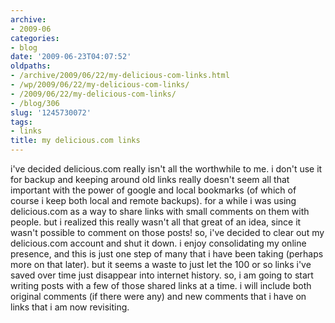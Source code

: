 ```yaml
---
archive:
- 2009-06
categories:
- blog
date: '2009-06-23T04:07:52'
oldpaths:
- /archive/2009/06/22/my-delicious-com-links.html
- /wp/2009/06/22/my-delicious-com-links/
- /2009/06/22/my-delicious-com-links/
- /blog/306
slug: '1245730072'
tags:
- links
title: my delicious.com links
---
```


i've decided delicious.com really isn't all the worthwhile to me. i don't
use it for backup and keeping around old links really doesn't seem all
that important with the power of google and local bookmarks (of which of
course i keep both local and remote backups). for a while i was using
delicious.com as a way to share links with small comments on them with
people. but i realized this really wasn't all that great of an idea, since
it wasn't possible to comment on those posts! so, i've decided to clear
out my delicious.com account and shut it down. i enjoy consolidating my
online presence, and this is just one step of many that i have been taking
(perhaps more on that later). but it seems a waste to just let the 100 or
so links i've saved over time just disappear into internet history. so,
i am going to start writing posts with a few of those shared links at
a time. i will include both original comments (if there were any) and new
comments that i have on links that i am now revisiting.

